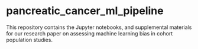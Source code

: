 # pancreatic_cancer_ml_pipeline
This repository contains the Jupyter notebooks, and supplemental materials for our research paper on assessing machine learning bias in cohort population studies. 
